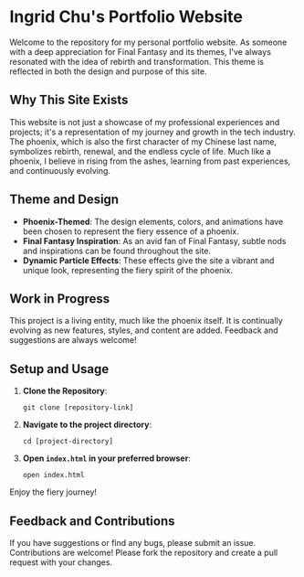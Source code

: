 # Ingrid Chu's Portfolio Website

Welcome to the repository for my personal portfolio website. As someone with a deep appreciation for Final Fantasy and its themes, I've always resonated with the idea of rebirth and transformation. This theme is reflected in both the design and purpose of this site. 

## Why This Site Exists

This website is not just a showcase of my professional experiences and projects; it's a representation of my journey and growth in the tech industry. The phoenix, which is also the first character of my Chinese last name, symbolizes rebirth, renewal, and the endless cycle of life. Much like a phoenix, I believe in rising from the ashes, learning from past experiences, and continuously evolving.

## Theme and Design

- **Phoenix-Themed**: The design elements, colors, and animations have been chosen to represent the fiery essence of a phoenix.
- **Final Fantasy Inspiration**: As an avid fan of Final Fantasy, subtle nods and inspirations can be found throughout the site.
- **Dynamic Particle Effects**: These effects give the site a vibrant and unique look, representing the fiery spirit of the phoenix.

## Work in Progress

This project is a living entity, much like the phoenix itself. It is continually evolving as new features, styles, and content are added. Feedback and suggestions are always welcome!

## Setup and Usage

1. **Clone the Repository**:
    ```
    git clone [repository-link]
    ```

2. **Navigate to the project directory**:
    ```
    cd [project-directory]
    ```

3. **Open `index.html` in your preferred browser**:
    ```
    open index.html
    ```

Enjoy the fiery journey!

## Feedback and Contributions

If you have suggestions or find any bugs, please submit an issue. Contributions are welcome! Please fork the repository and create a pull request with your changes.
